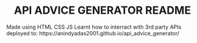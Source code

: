 <h1 align="center">API ADVICE GENERATOR README </h1>
Made using HTML CSS JS
Learnt  how to  interract with 3rd party APIs
deployed to:
https://anindyadas2001.github.io/api_advice_generator/

